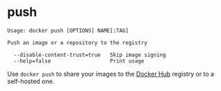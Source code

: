 <!--[metadata]>
+++
title = "push"
description = "The push command description and usage"
keywords = ["share, push, image"]
[menu.engine]
parent = "smn_cli"
+++
<![end-metadata]-->

# push

    Usage: docker push [OPTIONS] NAME[:TAG]

    Push an image or a repository to the registry

      --disable-content-trust=true   Skip image signing
      --help=false                   Print usage

Use `docker push` to share your images to the [Docker Hub](https://hub.docker.com)
registry or to a self-hosted one.
